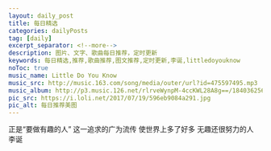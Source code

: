 ```yaml
---
layout: daily_post
title: 每日精选
categories: dailyPosts
tag: [daily]
excerpt_separator: <!--more-->
description: 图片、文字、歌曲每日推荐，定时更新
keywords: 每日精选,推荐,歌曲推荐,图文推荐,定时更新,李诞,littledoyouknow
noToc: true
music_name: Little Do You Know
music_src: http://music.163.com/song/media/outer/url?id=475597495.mp3
music_album: http://p3.music.126.net/rlrveWynpM-4ccKWL28A8g==/18403625626170704.jpg
pic_src: https://i.loli.net/2017/07/19/596eb9084a291.jpg
pic_alt: 每日推荐美图
---
```


正是“要做有趣的人”
这一追求的广为流传
使世界上多了好多
无趣还很努力的人
<br/>
李诞
